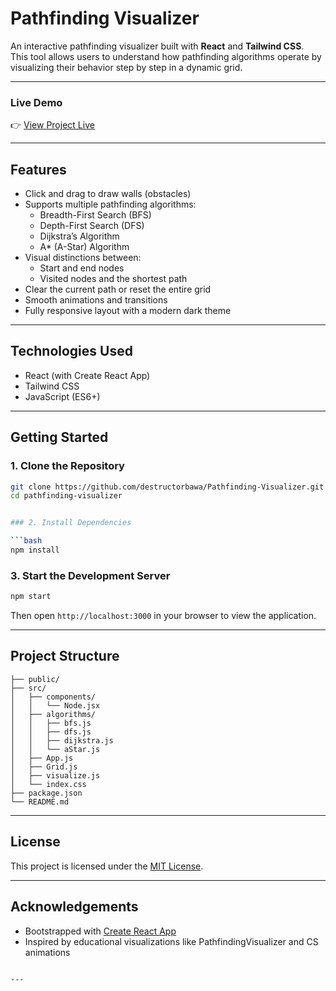 # Pathfinding Visualizer

An interactive pathfinding visualizer built with **React** and **Tailwind CSS**.  
This tool allows users to understand how pathfinding algorithms operate by visualizing their behavior step by step in a dynamic grid.

---

### Live Demo  
👉 [View Project Live](https://destructorbawa.github.io/Pathfinding-Visualizer/)

---

## Features

- Click and drag to draw walls (obstacles)
- Supports multiple pathfinding algorithms:
  - Breadth-First Search (BFS)
  - Depth-First Search (DFS)
  - Dijkstra’s Algorithm
  - A* (A-Star) Algorithm
- Visual distinctions between:
  - Start and end nodes
  - Visited nodes and the shortest path
- Clear the current path or reset the entire grid
- Smooth animations and transitions
- Fully responsive layout with a modern dark theme

---

## Technologies Used

- React (with Create React App)
- Tailwind CSS
- JavaScript (ES6+)

---

## Getting Started

### 1. Clone the Repository

```bash
git clone https://github.com/destructorbawa/Pathfinding-Visualizer.git
cd pathfinding-visualizer


### 2. Install Dependencies

```bash
npm install
```

### 3. Start the Development Server

```bash
npm start
```

Then open `http://localhost:3000` in your browser to view the application.

---

## Project Structure

```
├── public/
├── src/
│   ├── components/
│   │   └── Node.jsx
│   ├── algorithms/
│   │   ├── bfs.js
│   │   ├── dfs.js
│   │   ├── dijkstra.js
│   │   └── aStar.js
│   ├── App.js
│   ├── Grid.js
│   ├── visualize.js
│   └── index.css
├── package.json
└── README.md
```

---

## License

This project is licensed under the [MIT License](./LICENSE).

---

## Acknowledgements

* Bootstrapped with [Create React App](https://create-react-app.dev/)
* Inspired by educational visualizations like PathfindingVisualizer and CS animations

````

---

